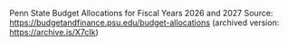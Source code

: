 Penn State Budget Allocations for Fiscal Years 2026 and 2027
Source: https://budgetandfinance.psu.edu/budget-allocations (archived version: https://archive.is/X7cIk)
